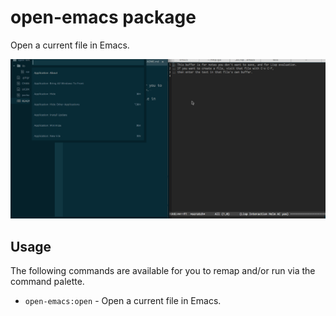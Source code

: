 # open-emacs package
Open a current file in Emacs.

![](https://raw.githubusercontent.com/yoshiori/open-emacs/master/open-emacs.gif)

## Usage
The following commands are available for you to remap and/or run via the command palette.

* `open-emacs:open` - Open a current file in Emacs.
